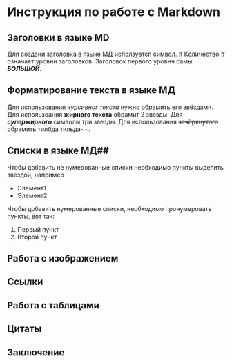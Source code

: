 # Инструкция по работе с Markdown #

## Заголовки в языке MD
Для создани заголовка в языке МД исползуется символ. # Количество *#* означает уровни заголовков. Заголовок первого уровнч самы ***БОЛЬШОЙ***.

## Форматирование текста в языке МД
Для использования *курсивног текста* нужно обрамить его звёздами. Для использоания **жирного текста** обрамит 2 звезды. Для ***супержирного*** символы три звезды. Для использования ~~зачёркнутого~~ обрамить тилбда тильда~~.

## Списки в языке МД##

Чтобы добавить не нумерованные списки необходимо пункты выделить звездой, например
* Элемент1
* Элемент2

Чтобы добавить нумерованные списки, необходимо пронумеровать пункты, вот так:
1. Первый пункт
2. Второй пункт

## Работа с изображением

## Ссылки

## Работа с таблицами

## Цитаты

## Заключение